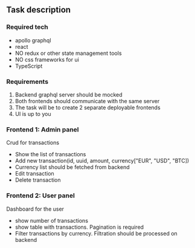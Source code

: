 ## Task description

### Required tech
- apollo graphql
- react
- NO redux or other state management tools
- NO css frameworks for ui
- TypeScript

### Requirements

1. Backend graphql server should be mocked
2. Both frontends should communicate with the same server
3. The task will be to create 2 separate deployable frontends
4. UI is up to you

### Frontend 1: Admin panel
Crud for transactions

- Show the list of transactions
- Add new transaction(id, uuid, amount, currency["EUR", "USD", "BTC])
- Currency list should be fetched from backend
- Edit transaction
- Delete transaction

### Frontend 2: User panel
Dashboard for the user

- show number of transactions
- show table with transactions. Pagination is required
- Filter transactions by currency. Filtration should be processed on backend
